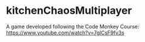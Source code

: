 # kitchenChaosMultiplayer

A game developed following the Code Monkey Course: https://www.youtube.com/watch?v=7glCsF9fv3s
